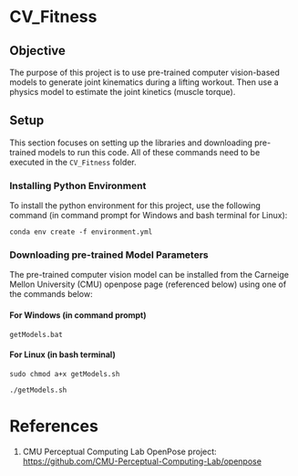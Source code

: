 # CV_Fitness

## Objective
The purpose of this project is to use pre-trained computer vision-based models to generate joint kinematics during a lifting workout. Then use a physics model to estimate the joint kinetics (muscle torque).

## Setup
This section focuses on setting up the libraries and downloading pre-trained models to run this code. All of these commands need to be executed in the `CV_Fitness` folder. 

### Installing Python Environment
To install the python environment for this project, use the following command (in command prompt for Windows and bash terminal for Linux):

`conda env create -f environment.yml`

### Downloading pre-trained Model Parameters

The pre-trained computer vision model can be installed from the Carneige Mellon University (CMU) openpose page (referenced below) using one of the commands below:

#### For Windows (in command prompt)

`getModels.bat`

#### For Linux (in bash terminal)

`sudo chmod a+x getModels.sh`

`./getModels.sh`

# References

1. CMU Perceptual Computing Lab OpenPose project: https://github.com/CMU-Perceptual-Computing-Lab/openpose


